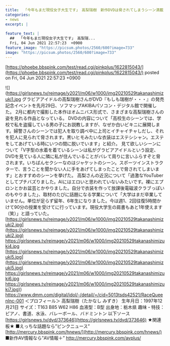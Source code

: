 ```yaml
---
title:  「今年もまだ現役女子大生です」　高梨瑞樹　新作DVDは脅されてしまうシーン満載 	
categories:
- news
excerpt: |
  
feature_text: |
  ##  「今年もまだ現役女子大生です」　高梨瑞...
  Fri, 04 Jun 2021 22:57:23  +0900
feature_image: "https://picsum.photos/2560/600?image=733"
image: "https://picsum.photos/2560/600?image=733"
---
```


[https://phoebe.bbspink.com/test/read.cgi/pinkplus/1622815043/](https://phoebe.bbspink.com/test/read.cgi/pinkplus/1622815043/)
posted on Fri, 04 Jun 2021 22:57:23  +0900

<!--more-->

![](https://girlsnews.tv/reimage/y2021/m06/w1000/img20210529takanashimizuki1.jpg グラビアアイドルの高梨瑞樹さんがDVD『もしも瑞樹が・・・』の発売記念イベントを先月29日、ソフマップAKIBAパソコン・デジタル館で開催した。 2月に都内で撮影した本作はオムニバス形式で、さまざまな高梨瑞樹さんの姿を見れる作品となっている。 DVDの内容について「高校生のシーンでは、学校で私を盗撮している男の子にお説教しますが、なぜか白いビキニに展開します。婦警さんのシーンでは犯人を取り調べ中に上司とイチャイチャしだし、それを犯人に見られて脅されます。黒いヒモみたいな衣装はエステシシャン。エステをしてあげている時にいつの間に脱いでいます」と紹介。 見て欲しいシーンについて「V字型の水着を着ているシーンは私がグラビアアイドルという設定、DVDを見ている人に隣に私が住んでいることがバレて周りに言いふらすぞと脅されます。いちばんセクシーなのはジャケットのシーン。スポーツインストラクターで、言うことを聞かない人に手をあげてしまったことで脅されてしまいます」とおすすめのシーンを挙げた。 高梨さんの近況について「過激なYouTuberとしてプチバズりました。AIにはエロいと思われていないみたいです。裸にエプロンとかお盆芸とかやりました。自分で衣装を作って放課後電磁波クラブっぽいのもやりました」、取材のたびに話題になる学業について「大学はまだ卒業していません。単位が足らず留年、6年生になりました。今は週1、2回往復5時間かけて90分の授業を受けてに行っています。現役大学生の肩書もあと1年使えます（笑）」と語っていた。 [https://girlsnews.tv/reimage/y2021/m06/w1000/img20210529takanashimizuki2.jpg](https://girlsnews.tv/reimage/y2021/m06/w1000/img20210529takanashimizuki2.jpg) https://girlsnews.tv/reimage/y2021/m06/w1000/img20210529takanashimizuki4.jpg [https://girlsnews.tv/reimage/y2021/m06/w1000/img20210529takanashimizuki5.jpg](https://girlsnews.tv/reimage/y2021/m06/w1000/img20210529takanashimizuki5.jpg) https://girlsnews.tv/reimage/y2021/m06/w1000/img20210529takanashimizuki6.jpg [https://girlsnews.tv/reimage/y2021/m06/w1000/img20210529takanashimizuki7.jpg)](https://girlsnews.tv/reimage/y2021/m06/w1000/img20210529takanashimizuki7.jpg)) https://www.dmm.com/digital/idol/-/detail/=/cid=5013tsds42521/RaceQueenInc-001 ＜プロフィール＞ 高梨瑞樹（たかなし みずき） 生年月日：1997年12月21日 サイズ：T163 B85 W62 H86 血液型：B型 出身地：栃木県 趣味・特技：ピアノ、書道、水泳、バレーボール、バドミントン 以下ソース [https://girlsnews.tv/dvd/373646](https://girlsnews.tv/dvd/373646) ★関連板★ ■えっちな話題なら”ピンクニュース” [http://mercury.bbspink.com/hnews/](http://mercury.bbspink.com/hnews/) ■新作AV情報なら”AV情報＋” http://mercury.bbspink.com/avplus/
